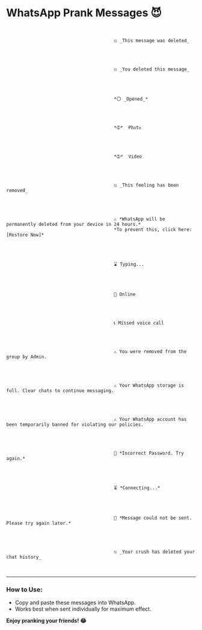 # WhatsApp Prank Messages 😈

<br>

                                            ⦸ _This message was deleted_
                                                
<br> 

<br>

                                            ⦸ _You deleted this message_
                                                
<br> 

<br>

                                            *〇 _Opened_*
                                                
<br> 

<br>

                                            *➀*  Phᴏtᴏ
                                                
<br> 

<br>

                                            *➀*  Video
                                                
<br> 

<br>

                                            ⦸ _This feeling has been removed_
                                                
<br>  

<br>

                                            ⚠️ *WhatsApp will be permanently deleted from your device in 24 hours.*  
                                            *To prevent this, click here: [Restore Now]*
                                                
<br> 

<br>

                                            ⌛ Typing...
                                                
<br> 

<br>

                                            🔵 Online
                                                
<br> 

<br>

                                            📞 Missed voice call
                                                
<br> 

<br>

                                            ⚠️ You were removed from the group by Admin.
                                                
<br> 

<br>

                                            ⚠️ Your WhatsApp storage is full. Clear chats to continue messaging.
                                                
<br> 

<br>

                                            ⚠️ Your WhatsApp account has been temporarily banned for violating our policies.
                                                
<br> 

<br>

                                            🔑 *Incorrect Password. Try again.*
                                                
<br> 

<br>

                                            ⏳ *Connecting...*
                                                
<br> 

<br>

                                            🚫 *Message could not be sent. Please try again later.*
                                                
<br> 

<br>

                                            ⦸ _Your crush has deleted your chat history_
                                                
<br> 

---

### **How to Use:**  
- Copy and paste these messages into WhatsApp.  
- Works best when sent individually for maximum effect.  

**Enjoy pranking your friends! 😂**  
